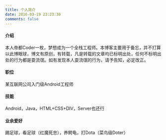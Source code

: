 ```yaml
---
title: 个人简介
date: 2016-03-19 23:23:30
comments: false
---
```


#### 介绍
本人帝都Coder一枚，梦想成为一个全栈工程师。本博客主要用于备忘，并不打算以此博眼球，博文有原创，有转载，凡是转载的文章均已标明出处，任何不标明出处的行为都是耍流氓。如有发现本人耍流氓的行为，请予告知，必定改正。

#### 职位
某互联网公司入门级Android工程师

#### 技能
Android，Java，HTML+CSS+DIV，Server也还行

#### 业余爱好
踢足球，看足球（红魔死忠），养鳄龟，打Dota（菜鸟级Doter）
